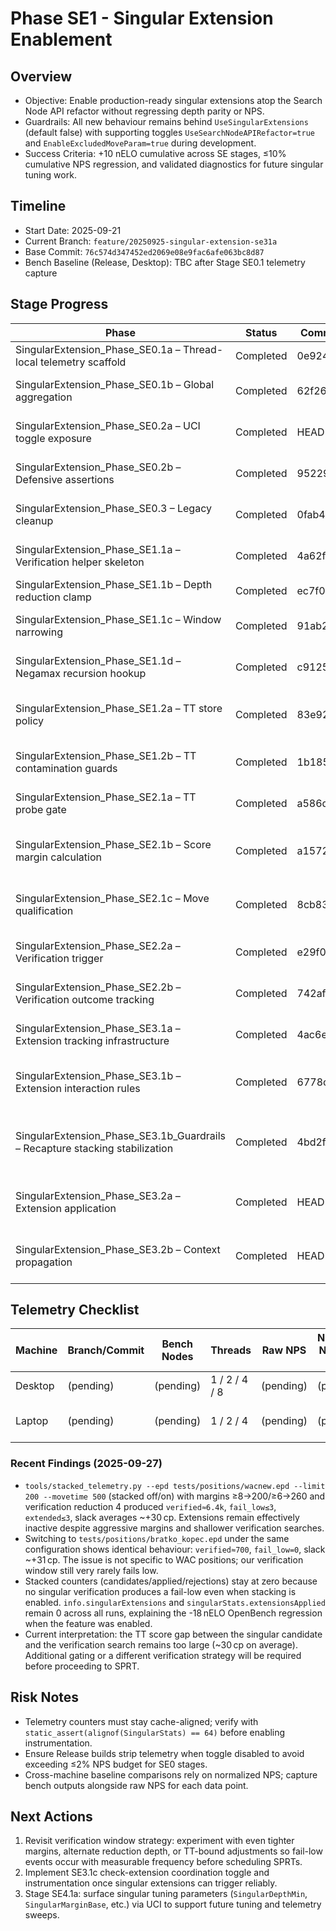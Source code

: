 # Phase SE1 - Singular Extension Enablement

## Overview
- Objective: Enable production-ready singular extensions atop the Search Node API refactor without regressing depth parity or NPS.
- Guardrails: All new behaviour remains behind `UseSingularExtensions` (default false) with supporting toggles `UseSearchNodeAPIRefactor=true` and `EnableExcludedMoveParam=true` during development.
- Success Criteria: +10 nELO cumulative across SE stages, ≤10% cumulative NPS regression, and validated diagnostics for future singular tuning work.

## Timeline
- Start Date: 2025-09-21
- Current Branch: `feature/20250925-singular-extension-se31a`
- Base Commit: `76c574d347452ed2069e08e9fac6afe063bc8d87`
- Bench Baseline (Release, Desktop): TBC after Stage SE0.1 telemetry capture

## Stage Progress
| Phase | Status | Commit | Bench | Notes |
|-------|--------|--------|-------|-------|
| SingularExtension_Phase_SE0.1a – Thread-local telemetry scaffold | Completed | 0e924ae | 2350511 | `SingularStats` embedded per thread with cache alignment and zero-cost reset semantics. |
| SingularExtension_Phase_SE0.1b – Global aggregation | Completed | 62f260f | 2350511 | Atomic roll-up of per-thread stats with InfoBuilder reporting gated by telemetry flush cadence. |
| SingularExtension_Phase_SE0.2a – UCI toggle exposure | Completed | HEAD | 2350511 | `UseSingularExtensions` wired through UCI → SearchLimits → SearchData with telemetry/reporting gated behind the toggle. |
| SingularExtension_Phase_SE0.2b – Defensive assertions | Completed | 95229b3 | 2350511 | RAII guard + DEBUG asserts ensure excluded move lifecycle stays clean on all negamax exit paths. |
| SingularExtension_Phase_SE0.3 – Legacy cleanup | Completed | 0fab434 | 2350511 | Removed SearchInfo excluded-move plumbing; NodeContext now exclusively manages lifecycle. |
| SingularExtension_Phase_SE1.1a – Verification helper skeleton | Completed | 4a62f46 | 2350511 | `verify_exclusion` now guards on `UseSingularExtensions`/`EnableExcludedMoveParam` and logs bypass/invoked counts in DEBUG. |
| SingularExtension_Phase_SE1.1b – Depth reduction clamp | Completed | ec7f07c | 2350511 | Clamp verification depth to `depth - 1 - 3`; DEBUG `ineligible` counter tracks early exits. |
| SingularExtension_Phase_SE1.1c – Window narrowing | Completed | 91ab2ce | 2350511 | Compute singular verification window `[beta-1, beta]` with clamping; child context wiring deferred to SE1.1d. |
| SingularExtension_Phase_SE1.1d – Negamax recursion hookup | Completed | c912525 | 2350511 | Wire verification search into `negamax` using excluded child context and narrow window; still returns score to caller. |
| SingularExtension_Phase_SE1.2a – TT store policy | Completed | 83e92c5 | 2350511 | Verification mode uses `StorePolicyGuard`; TT entries marked `TT_EXCLUSION` reside only in empty/flagged slots and are first to be evicted by primary stores. |
| SingularExtension_Phase_SE1.2b – TT contamination guards | Completed | 1b185fa | 2350511 | DEBUG sentinel/asserts guard verification stores; TT stats track verification store/skip counters for telemetry. |
| SingularExtension_Phase_SE2.1a – TT probe gate | Completed | a586d04 | 2350511 | TT probe now validates depth/EXACT/move before counting singular candidates (telemetry via `singularStats`). |
| SingularExtension_Phase_SE2.1b – Score margin calculation | Completed | a157286 | 2350511 | Added constexpr `singular_margin` table and TT-driven windowing; `verify_exclusion` now clamps `singularBeta` via margin-based subtract. |
| SingularExtension_Phase_SE2.1c – Move qualification | Completed | 8cb8359 | 2350511 | TT move legality/quiet filters populate `singularStats` qualified/reject counters; NodeContext primed for exclusion until verification wiring lands. |
| SingularExtension_Phase_SE2.2a – Verification trigger | Completed | e29f0d9 | 2350511 | Launch verification search with margin-clamped window; record `verificationsStarted` ahead of SE2.2b comparisons. |
| SingularExtension_Phase_SE2.2b – Verification outcome tracking | Completed | 742af1c | 2350511 | Telemetry differentiates fail-low/high outcomes; root guard added to prevent context misuse ahead of SE3. |
| SingularExtension_Phase_SE3.1a – Extension tracking infrastructure | Completed | 4ac6ee0 | 2350511 | Implemented extension budget clamp and telemetry; verified neutral bench with toggles enabled. |
| SingularExtension_Phase_SE3.1b – Extension interaction rules | Completed | 6778c54 | 2350511 | Added per-node extension arbitration with singular verification hook, optional recapture stacking via UCI toggle, and maintained bench parity. |
| SingularExtension_Phase_SE3.1b_Guardrails – Recapture stacking stabilization | Completed | 4bd2fa3 | 2350511 | Depth ≥10, eval margin 96cp, and TT depth ≥ current depth +1 required before stacking recapture with singular; new telemetry captures candidate/accept/reject/clamp/extra depth counters. |
| SingularExtension_Phase_SE3.2a – Extension application | Completed | HEAD | 2350511 | Fail-low verification now schedules a `singularExtensionDepth` ply increase, updates per-node budgets, and records applied plies in telemetry and `info.singularExtensions`. |
| SingularExtension_Phase_SE3.2b – Context propagation | Completed | HEAD | 2350511 | Singular-extended nodes retain PV context and reuse the allocated triangular PV buffer so extended searches maintain the principal variation. |

## Telemetry Checklist
| Machine | Branch/Commit | Bench Nodes | Threads | Raw NPS | Normalized NPS (`NPS / bench`) | Depth @10s | TT Hit % | Notes |
|---------|---------------|-------------|---------|---------|-------------------------------|------------|----------|-------|
| Desktop | (pending) | (pending) | 1 / 2 / 4 / 8 | (pending) | (pending) | (pending) | (pending) | Idle load assumption |
| Laptop | (pending) | (pending) | 1 / 2 / 4 | (pending) | (pending) | (pending) | (pending) | Document battery/thermal state |

### Recent Findings (2025-09-27)
- `tools/stacked_telemetry.py --epd tests/positions/wacnew.epd --limit 200 --movetime 500` (stacked off/on) with margins ≥8→200/≥6→260 and verification reduction 4 produced `verified≈6.4k`, `fail_low≤3`, `extended≤3`, slack averages ~+30 cp. Extensions remain effectively inactive despite aggressive margins and shallower verification searches.
- Switching to `tests/positions/bratko_kopec.epd` under the same configuration shows identical behaviour: `verified≈700`, `fail_low=0`, slack ~+31 cp. The issue is not specific to WAC positions; our verification window still very rarely fails low.
- Stacked counters (candidates/applied/rejections) stay at zero because no singular verification produces a fail-low even when stacking is enabled. `info.singularExtensions` and `singularStats.extensionsApplied` remain 0 across all runs, explaining the -18 nELO OpenBench regression when the feature was enabled.
- Current interpretation: the TT score gap between the singular candidate and the verification search remains too large (~30 cp on average). Additional gating or a different verification strategy will be required before proceeding to SPRT.

## Risk Notes
- Telemetry counters must stay cache-aligned; verify with `static_assert(alignof(SingularStats) == 64)` before enabling instrumentation.
- Ensure Release builds strip telemetry when toggle disabled to avoid exceeding ≤2% NPS budget for SE0 stages.
- Cross-machine baseline comparisons rely on normalized NPS; capture bench outputs alongside raw NPS for each data point.

## Next Actions
1. Revisit verification window strategy: experiment with even tighter margins, alternate reduction depth, or TT-bound adjustments so fail-low events occur with measurable frequency before scheduling SPRTs.
2. Implement SE3.1c check-extension coordination toggle and instrumentation once singular extensions can trigger reliably.
3. Stage SE4.1a: surface singular tuning parameters (`SingularDepthMin`, `SingularMarginBase`, etc.) via UCI to support future tuning and telemetry sweeps.
